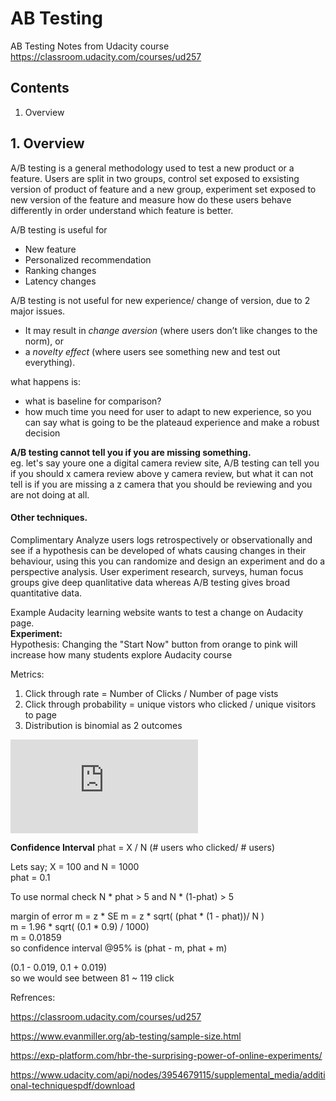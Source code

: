 # AB Testing
AB Testing Notes from Udacity course https://classroom.udacity.com/courses/ud257

## Contents
1. Overview


## 1. Overview
A/B testing is a general methodology used to test a new product or a feature. Users are split in two groups, control set exposed to exsisting version of product of feature and a new group, experiment set exposed to new version of the feature and measure how do these users behave differently in order understand which feature is better. <br>

A/B testing is useful for <br>
* New feature <br>
* Personalized recommendation <br>
* Ranking changes<br>
* Latency changes<br>

A/B testing is not useful for new experience/ change of version, due to 2 major issues.<br>
* It may result in <i>change aversion</i> (where users don’t like changes to the norm), or<br>
* a <i> novelty effect </i> (where users see something new and test out everything).<br>

what happens is: <br>
* what is  baseline for comparison? <br>
* how much time you need for user to adapt to new experience, so you can say what is going to be the plateaud experience and make a robust decision <br>

<b> A/B testing cannot tell you if you are missing something. </b> <br>
eg. let's say youre one a digital camera review site, A/B testing can tell you if you should x camera review above y camera review, but what it can not tell is if you are missing a z camera that you should be reviewing and you are not doing at all.


#### Other techniques.
Complimentary Analyze users logs retrospectively or observationally and see if a hypothesis can be developed of whats causing changes in their behaviour, using this you can randomize and design an experiment and do a perspective analysis.
User experiment research, surveys, human focus groups give deep quanlitative data whereas A/B testing gives broad quantitative data.



Example Audacity learning website wants to test a change on Audacity page. <br>
<b>Experiment:</b> <br>
Hypothesis: Changing the "Start Now" button from orange to pink will increase how many students explore Audacity course

Metrics:
1. Click through rate = Number of Clicks / Number of page vists
2. Click through probability = unique vistors who clicked / unique visitors to page
3. Distribution is binomial as 2 outcomes 

![\Large x=\frac{-b\pm\sqrt{b^2-4ac}}{2a}](https://latex.codecogs.com/svg.latex?x%3D%5Cfrac%7B-b%5Cpm%5Csqrt%7Bb%5E2-4ac%7D%7D%7B2a%7D)



<b>Confidence Interval</b>
phat = X / N (# users who clicked/ # users)

Lets say; X = 100 and N = 1000 <br>
phat = 0.1

To use normal check N * phat > 5 and N * (1-phat) > 5

margin of error m = z * SE
m = z * sqrt( (phat * (1 - phat))/ N ) <br>
m = 1.96 * sqrt( (0.1 * 0.9) / 1000) <br>
m = 0.01859 <br>
so confidence interval @95% is (phat - m, phat + m)

(0.1 - 0.019, 0.1 + 0.019) <br>
so we would see between 81 ~ 119 click


Refrences:

https://classroom.udacity.com/courses/ud257

https://www.evanmiller.org/ab-testing/sample-size.html

https://exp-platform.com/hbr-the-surprising-power-of-online-experiments/

https://www.udacity.com/api/nodes/3954679115/supplemental_media/additional-techniquespdf/download
